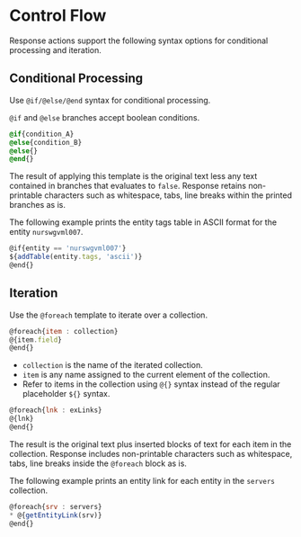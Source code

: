 # Control Flow

Response actions support the following syntax options for conditional processing and iteration.

## Conditional Processing

Use `@if/@else/@end` syntax for conditional processing.

`@if` and `@else` branches accept boolean conditions.

```css
@if{condition_A}
@else{condition_B}
@else{}
@end{}
```

The result of applying this template is the original text less any text contained in branches that evaluates to `false`. Response retains non-printable characters such as whitespace, tabs, line breaks within the printed branches as is.

The following example prints the entity tags table in ASCII format for the entity `nurswgvml007`.

```javascript
@if{entity == 'nurswgvml007'}
${addTable(entity.tags, 'ascii')}
@end{}
```

## Iteration

Use the `@foreach` template to iterate over a collection.

```javascript
@foreach{item : collection}
@{item.field}
@end{}
```

* `collection` is the name of the iterated collection.
* `item` is any name assigned to the current element of the collection.
* Refer to items in the collection using `@{}` syntax instead of the regular placeholder `${}` syntax.

```javascript
@foreach{lnk : exLinks}
@{lnk}
@end{}
```

The result is the original text plus inserted blocks of text for each item in the collection. Response includes non-printable characters such as whitespace, tabs, line breaks inside the `@foreach` block as is.

The following example prints an entity link for each entity in the `servers` collection.

```javascript
@foreach{srv : servers}
* @{getEntityLink(srv)}
@end{}
```
